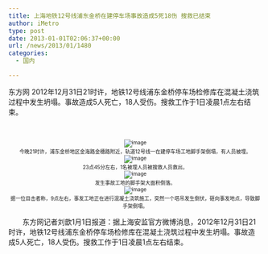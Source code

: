 ```yaml
---
title: 上海地铁12号线浦东金桥在建停车场事故造成5死18伤 搜救已结束
author: iMetro
type: post
date: 2013-01-01T02:06:37+00:00
url: /news/2013/01/1480
categories:
  - 国内

---
```

东方网 2012年12月31日21时许，地铁12号线浦东金桥停车场检修库在混凝土浇筑过程中发生坍塌。事故造成5人死亡，18人受伤。搜救工作于1日凌晨1点左右结束。

&nbsp;

<p align="center">
  <span style="font-size: x-small;"><img src="http://sh.eastday.com/m/20130101/images/02203320.jpg" alt="image" /><br /> 今晚21时许，浦东金桥地区金海路金穗路附近，轨道12号线一在建停车场工地脚手架倒塌，有人员被埋。<br /> <img src="http://sh.eastday.com/m/20130101/images/02203321.jpg" alt="image" /><br /> </span><span style="font-size: x-small;">23点45分左右，1名被埋人员被搜救人员救出。<br /> <img src="http://sh.eastday.com/m/20130101/images/02203322.jpg" alt="image" /><br /> </span><span style="font-size: x-small;">发生事故工地的脚手架大面积倒落。<br /> <img src="http://sh.eastday.com/m/20130101/images/02203323.jpg" alt="image" /></span><br /> <span style="font-size: x-small;">据一位目击者称，9点左右，事发工地正在进行混凝土浇筑施工，突然一个塔吊发生倒伏，砸向事发地点，导致脚手架倒塌。</span>
</p>

　　东方网记者刘歆1月1日报道：据上海安监官方微博消息，2012年12月31日21时许，地铁12号线浦东金桥停车场检修库在混凝土浇筑过程中发生坍塌。事故造成5人死亡，18人受伤。搜救工作于1日凌晨1点左右结束。